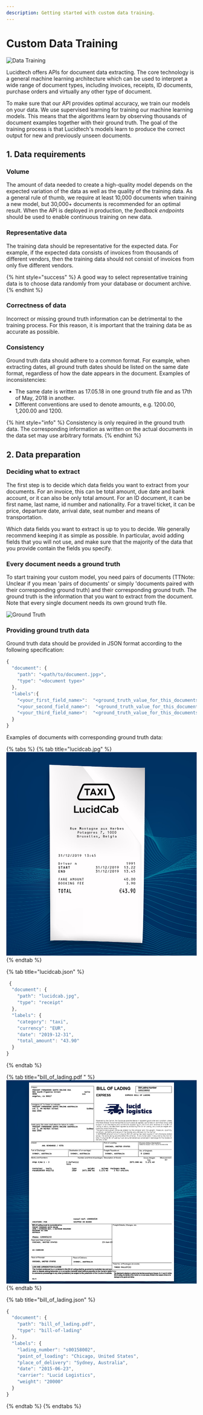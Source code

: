 ```yaml
---
description: Getting started with custom data training.
---
```


# Custom Data Training

![Data Training](https://lucidtech.ai/assets/img/illustrations/data-training.png)

Lucidtech offers APIs for document data extracting. The core technology is a general machine learning architecture which can be used to interpret a wide range of document types, including invoices, receipts, ID documents, purchase orders and virtually any other type of document.

To make sure that our API provides optimal accuracy, we train our models on your data. We use supervised learning for training our machine learning models. This means that the algorithms learn by observing thousands of document examples together with their ground truth. The goal of the training process is that Lucidtech's models learn to produce the correct output for new and previously unseen documents.

## 1. Data requirements

### Volume

The amount of data needed to create a high-quality model depends on the expected variation of the data as well as the quality of the training data. As a general rule of thumb, we require at least 10,000 documents when training a new model, but 30,000+ documents is recommended for an optimal result. When the API is deployed in production, the _feedback endpoints_ should be used to enable continuous training on new data.

### Representative data

The training data should be representative for the expected data. For example, if the expected data consists of invoices from thousands of different vendors, then the training data should not consist of invoices from only five different vendors.

{% hint style="success" %}
A good way to select representative training data is to choose data randomly from your database or document archive.
{% endhint %}

### Correctness of data

Incorrect or missing ground truth information can be detrimental to the training process. For this reason, it is important that the training data be as accurate as possible.

### Consistency

Ground truth data should adhere to a common format. For example, when extracting dates, all ground truth dates should be listed on the same date format, regardless of how the date appears in the document. Examples of inconsistencies:

* The same date is written as 17.05.18 in one ground truth file and as 17th of May, 2018 in another.
* Different conventions are used to denote amounts, e.g. 1200.00, 1,200.00 and 1200.

{% hint style="info" %}
Consistency is only required in the ground truth data. The corresponding information as written on the actual documents in the data set may use arbitrary formats.
{% endhint %}

## 2. Data preparation

### Deciding what to extract

The first step is to decide which data fields you want to extract from your documents. For an invoice, this can be total amount, due date and bank account, or it can also be only total amount. For an ID document, it can be first name, last name, id number and nationality. For a travel ticket, it can be price, departure date, arrival date, seat number and means of transportation. 

Which data fields you want to extract is up to you to decide. We generally recommend keeping it as simple as possible. In particular, avoid adding fields that you will not use, and make sure that the majority of the data that you provide contain the fields you specify.

### Every document needs a ground truth

To start training your custom model, you need pairs of documents (TTNote: Unclear if you mean 'pairs of documents' or simply 'documents paired with their corresponding ground truth) and their corresponding ground truth. The ground truth is the information that you want to extract from the document. Note that every single document needs its own ground truth file.

![Ground Truth](https://lucidtech.ai/assets/img/illustrations/illustration-10.png)

### Providing ground truth data

Ground truth data should be provided in JSON format according to the following specification:

```javascript
{
  "document": {
    "path": "<path/to/document.jpg>",
    "type": "<document type>"
  },
  "labels":{
    "<your_first_field_name>":  "<ground_truth_value_for_this_documents_first_field>",
    "<your_second_field_name>":  "<ground_truth_value_for_this_documents_second_field>",
    "<your_third_field_name>":  "<ground_truth_value_for_this_documents_third_field>"
  }
}
```

Examples of documents with corresponding ground truth data:

{% tabs %}
{% tab title="lucidcab.jpg" %}
![Receipt](../.gitbook/assets/image.png)
{% endtab %}

{% tab title="lucidcab.json" %}
```javascript
 {
  "document": {
    "path": "lucidcab.jpg",
    "type": "receipt"
  },
  "labels": {
    "category": "taxi",
    "currency": "EUR",
    "date": "2019-12-31",
    "total_amount": "43.90"
  }
}
```
{% endtab %}

{% tab title="bill\_of\_lading.pdf " %}
![](../.gitbook/assets/image%20%281%29.png)
{% endtab %}

{% tab title="bill\_of\_lading.json" %}
```javascript
{
  "document": {
    "path": "bill_of_lading.pdf",
    "type": "bill-of-lading"
  },
  "labels": {
    "lading_number": "s00158002",
    "point_of_loading": "Chicago, United States",
    "place_of_delivery": "Sydney, Australia",
    "date": "2015-06-23",
    "carrier": "Lucid Logistics",
    "weight": "20000"
  }
}
```
{% endtab %}
{% endtabs %}

